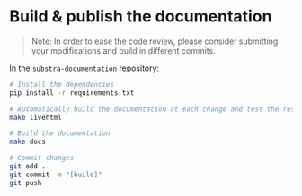 # Build & publish the documentation

> Note: In order to ease the code review, please consider submitting your modifications and build in different commits.

In the `substra-documentation` repository:

```sh
# Install the dependencies
pip install -r requirements.txt

# Automatically build the documentation at each change and test the result in your browser at http://localhost:8000
make livehtml

# Build the documentation
make docs

# Commit changes
git add .
git commit -m "[build]"
git push
```

